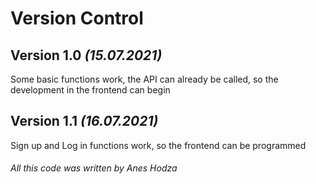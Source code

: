 # Version Control
## **Version 1.0** _(15.07.2021)_
Some basic functions work, the API can already be called, so the development in the frontend can begin

## **Version 1.1** _(16.07.2021)_
Sign up and Log in functions work, so the frontend can be programmed

###### All this code was written by Anes Hodza